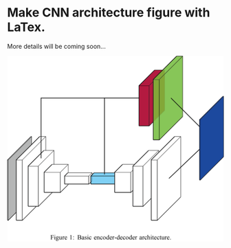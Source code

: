 # Make CNN architecture figure with LaTex.

More details will be coming soon...

![cnn_demo](./pic/cnn_demo.png)
